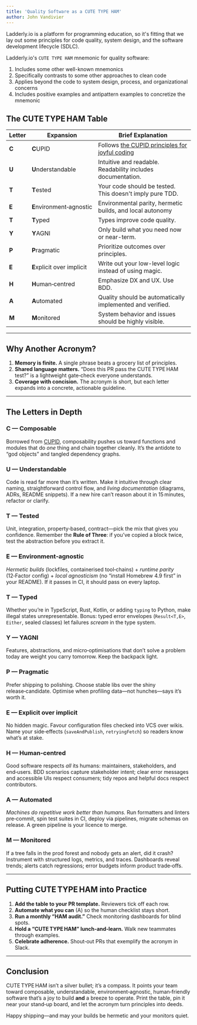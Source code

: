 ```yaml
---
title: 'Quality Software as a CUTE TYPE HAM'
author: John Vandivier
---
```


Ladderly.io is a platform for programming education, so it's fitting that we lay out some principles for code quality, system design, and the software development lifecycle (SDLC).

Ladderly.io's `CUTE TYPE HAM` mnemonic for quality software:

1. Includes some other well-known mnemonics
2. Specifically contrasts to some other approaches to clean code
3. Applies beyond the code to system design, process, and organizational concerns
4. Includes positive examples and antipattern examples to concretize the mnemonic

## The CUTE TYPE HAM Table

| Letter | Expansion | Brief Explanation |
|--------|-----------|-----------|
| **C** | **C**UPID | Follows [the CUPID principles for joyful coding](https://dannorth.net/cupid-for-joyful-coding/)  |
| **U** | **U**nderstandable | Intuitive and readable. Readability includes documentation. |
| **T** | **T**ested | Your code should be tested. This doesn't imply pure TDD. |
| **E** | **E**nvironment‑agnostic | Environmental parity, hermetic builds, and local autonomy |
| **T** | **T**yped | Types improve code quality. |
| **Y** | **Y**AGNI | Only build what you need now or near-term. |
| **P** | **P**ragmatic | Prioritize outcomes over principles. |
| **E** | **E**xplicit over implicit | Write out your low-level logic instead of using magic. |
| **H** | **H**uman‑centred | Emphasize DX and UX. Use BDD. |
| **A** | **A**utomated | Quality should be automatically implemented and verified. |
| **M** | **M**onitored | System behavior and issues should be highly visible. |

---

## Why Another Acronym?

1. **Memory is finite.** A single phrase beats a grocery list of principles.  
2. **Shared language matters.** “Does this PR pass the CUTE TYPE HAM test?” is a lightweight gate‑check everyone understands.  
3. **Coverage with concision.** The acronym is short, but each letter expands into a concrete, actionable guideline.

---

## The Letters in Depth

### C — Composable  

Borrowed from [CUPID](https://principles.dev/), composability pushes us toward functions and modules that do *one* thing and chain together cleanly. It’s the antidote to “god objects” and tangled dependency graphs.

### U — Understandable  

Code is read far more than it’s written. Make it intuitive through clear naming, straightforward control flow, and *living documentation* (diagrams, ADRs, README snippets). If a new hire can’t reason about it in 15 minutes, refactor or clarify.

### T — Tested  

Unit, integration, property‑based, contract—pick the mix that gives you confidence. Remember the **Rule of Three**: if you’ve copied a block twice, test the abstraction before you extract it.

### E — Environment‑agnostic  

*Hermetic builds* (lockfiles, containerised tool‑chains) + *runtime parity* (12‑Factor config) + *local agnosticism* (no “install Homebrew 4.9 first” in your README). If it passes in CI, it should pass on every laptop.

### T — Typed  

Whether you’re in TypeScript, Rust, Kotlin, or adding `typing` to Python, make illegal states unrepresentable. Bonus: typed error envelopes (`Result<T,E>`, `Either`, sealed classes) let failures *scream* in the type system.

### Y — YAGNI  

Features, abstractions, and micro‑optimisations that don’t solve a problem today are weight you carry tomorrow. Keep the backpack light.

### P — Pragmatic  

Prefer shipping to polishing. Choose stable libs over the shiny release‑candidate. Optimise when profiling data—not hunches—says it’s worth it.

### E — Explicit over implicit  

No hidden magic. Favour configuration files checked into VCS over wikis. Name your side‑effects (`saveAndPublish`, `retryingFetch`) so readers know what’s at stake.

### H — Human‑centred  

Good software respects *all* its humans: maintainers, stakeholders, and end‑users. BDD scenarios capture stakeholder intent; clear error messages and accessible UIs respect consumers; tidy repos and helpful docs respect contributors.

### A — Automated  

*Machines do repetitive work better than humans.* Run formatters and linters pre‑commit, spin test suites in CI, deploy via pipelines, migrate schemas on release. A green pipeline is your licence to merge.

### M — Monitored  

If a tree falls in the prod forest and nobody gets an alert, did it crash? Instrument with structured logs, metrics, and traces. Dashboards reveal trends; alerts catch regressions; error budgets inform product trade‑offs.

---

## Putting CUTE TYPE HAM into Practice

1. **Add the table to your PR template.** Reviewers tick off each row.  
2. **Automate what you can** (A) so the human checklist stays short.  
3. **Run a monthly “HAM audit.”** Check monitoring dashboards for blind spots.  
4. **Hold a “CUTE TYPE HAM” lunch‑and‑learn.** Walk new teammates through examples.  
5. **Celebrate adherence.** Shout‑out PRs that exemplify the acronym in Slack.

---

## Conclusion

CUTE TYPE HAM isn’t a silver bullet; it’s a compass. It points your team toward composable, understandable, environment‑agnostic, human‑friendly software that’s a joy to build **and** a breeze to operate. Print the table, pin it near your stand‑up board, and let the acronym turn principles into deeds.

Happy shipping—and may your builds be hermetic and your monitors quiet.
